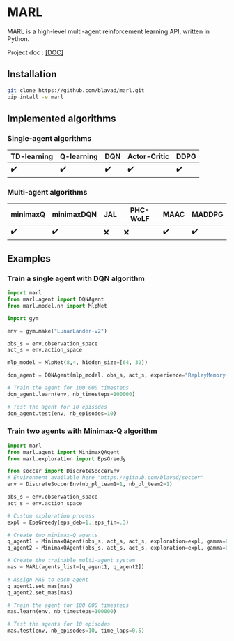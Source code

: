 # MARL

MARL is a high-level multi-agent reinforcement learning API, written in Python.

Project doc : <a href="https://blavad.github.io/marl/html/index.html"> [DOC]</a>

## Installation
```bash
git clone https://github.com/blavad/marl.git
pip intall -e marl
```

## Implemented algorithms

### Single-agent algorithms

| **TD-learning**    | **Q-learning**     | **DQN**             | **Actor-Critic**               | **DDPG**            |
| ------------------ | ------------------ | ------------------- | -------------------- | ------------------- | 
| :heavy_check_mark: | :heavy_check_mark: | :heavy_check_mark:  | :heavy_check_mark:   | :heavy_check_mark:  |


### Multi-agent algorithms

| **minimaxQ**         | **minimaxDQN**       | **JAL** | **PHC-WoLF** | **MAAC**             | **MADDPG**           | 
| -------------------- | -------------------- | ------- | ------------ | -------------------- |  ------------------- | 
 |  :heavy_check_mark: | :heavy_check_mark:   |  :x:    |  :x:         | :heavy_check_mark:   | :heavy_check_mark:   |

## Examples

### Train a single agent with DQN algorithm
```python
import marl
from marl.agent import DQNAgent
from marl.model.nn import MlpNet

import gym

env = gym.make("LunarLander-v2")

obs_s = env.observation_space
act_s = env.action_space

mlp_model = MlpNet(8,4, hidden_size=[64, 32])

dqn_agent = DQNAgent(mlp_model, obs_s, act_s, experience="ReplayMemory-5000", exploration="EpsGreedy", lr=0.001, name="DQN-LunarLander")

# Train the agent for 100 000 timesteps
dqn_agent.learn(env, nb_timesteps=100000)

# Test the agent for 10 episodes
dqn_agent.test(env, nb_episodes=10)
```

### Train two agents with Minimax-Q algorithm

```python
import marl
from marl.agent import MinimaxQAgent
from marl.exploration import EpsGreedy

from soccer import DiscreteSoccerEnv
# Environment available here "https://github.com/blavad/soccer"
env = DiscreteSoccerEnv(nb_pl_team1=1, nb_pl_team2=1)

obs_s = env.observation_space
act_s = env.action_space

# Custom exploration process
expl = EpsGreedy(eps_deb=1.,eps_fin=.3)

# Create two minimax-Q agents
q_agent1 = MinimaxQAgent(obs_s, act_s, act_s, exploration=expl, gamma=0.9, lr=0.001, name="SoccerJ1")
q_agent2 = MinimaxQAgent(obs_s, act_s, act_s, exploration=expl, gamma=0.9, lr=0.001, name="SoccerJ2")

# Create the trainable multi-agent system
mas = MARL(agents_list=[q_agent1, q_agent2])

# Assign MAS to each agent
q_agent1.set_mas(mas)
q_agent2.set_mas(mas)

# Train the agent for 100 000 timesteps
mas.learn(env, nb_timesteps=100000)

# Test the agents for 10 episodes
mas.test(env, nb_episodes=10, time_laps=0.5)
```



